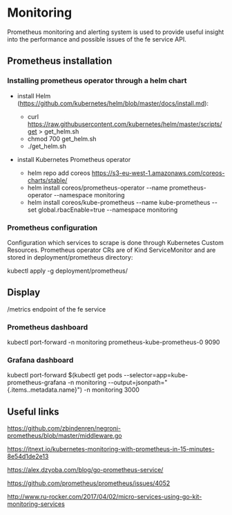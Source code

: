 # Monitoring

Prometheus monitoring and alerting system is used to provide useful insight into the
performance and possible issues of the fe service API.

## Prometheus installation

### Installing prometheus operator through a helm chart

  - install Helm (https://github.com/kubernetes/helm/blob/master/docs/install.md):
    - curl https://raw.githubusercontent.com/kubernetes/helm/master/scripts/get > get_helm.sh
    - chmod 700 get_helm.sh
    - ./get_helm.sh

  - install Kubernetes Prometheus operator
    - helm repo add coreos https://s3-eu-west-1.amazonaws.com/coreos-charts/stable/
    - helm install coreos/prometheus-operator --name prometheus-operator --namespace monitoring
    - helm install coreos/kube-prometheus --name kube-prometheus --set global.rbacEnable=true --namespace monitoring

### Prometheus configuration

Configuration which services to scrape is done through Kubernetes Custom Resources. Prometheus operator CRs are of Kind ServiceMonitor and are stored in deployment/prometheus directory:

kubectl apply -g deployment/prometheus/

## Display

/metrics endpoint of the fe service

### Prometheus dashboard
kubectl port-forward -n monitoring prometheus-kube-prometheus-0 9090

### Grafana dashboard
kubectl port-forward $(kubectl get  pods --selector=app=kube-prometheus-grafana -n  monitoring --output=jsonpath="{.items..metadata.name}") -n monitoring  3000

## Useful links
https://github.com/zbindenren/negroni-prometheus/blob/master/middleware.go

https://itnext.io/kubernetes-monitoring-with-prometheus-in-15-minutes-8e54d1de2e13

https://alex.dzyoba.com/blog/go-prometheus-service/

https://github.com/prometheus/prometheus/issues/4052

http://www.ru-rocker.com/2017/04/02/micro-services-using-go-kit-monitoring-services